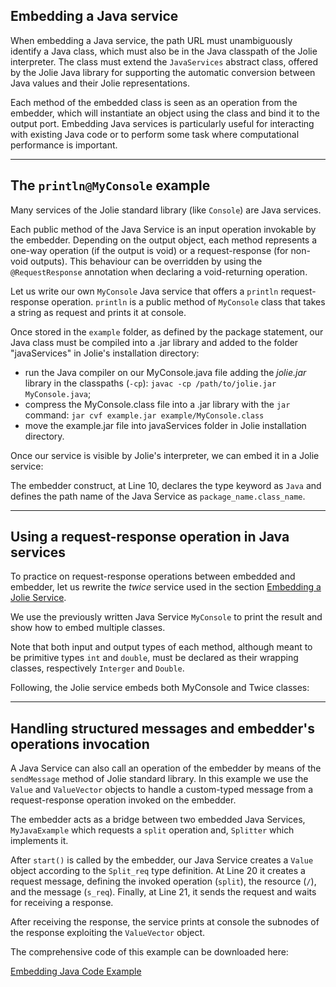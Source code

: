 ## Embedding a Java service

When embedding a Java service, the path URL must unambiguously identify a Java class, which must also be in the Java classpath of the Jolie interpreter. The class must extend the `JavaServices` abstract class, offered by the Jolie Java library for supporting the automatic conversion between Java values and their Jolie representations.

Each method of the embedded class is seen as an operation from the embedder, which will instantiate an object using the class and bind it to the output port. Embedding Java services is particularly useful for interacting with existing Java code or to perform some task where computational performance is important.

---

## The `println@MyConsole` example

Many services of the Jolie standard library (like `Console`) are Java services.

Each public method of the Java Service is an input operation invokable by the embedder. Depending on the output object, each method represents a one-way operation (if the output is void) or a request-response (for non-void outputs). This behaviour can be overridden by using the `@RequestResponse` annotation when declaring a void-returning operation.

Let us write our own `MyConsole` Java service that offers a `println` request-response operation. `println` is a public method of `MyConsole` class that takes a string as request and prints it at console.

<div class="code" src="embedding_java_1.java"></div>

Once stored in the `example` folder, as defined by the package statement, our Java class must be compiled into a .jar library and added to the folder "javaServices" in Jolie's installation directory:

- run the Java compiler on our MyConsole.java file adding the *jolie.jar* library in the classpaths (`-cp`): `javac -cp /path/to/jolie.jar MyConsole.java`;
- compress the MyConsole.class file into a .jar library with the `jar` command: `jar cvf example.jar example/MyConsole.class`
- move the example.jar file into javaServices folder in Jolie installation directory.

Once our service is visible by Jolie's interpreter, we can embed it in a Jolie service:

<div class="code" src="embedding_java_1.ol"></div>

The embedder construct, at Line 10, declares the type keyword as `Java` and defines the path name of the Java Service as `package_name.class_name`.

---

## Using a request-response operation in Java services

To practice on request-response operations between embedded and embedder, let us rewrite the *twice* service used in the section [Embedding a Jolie Service](architectural_composition/embedding_jolie.html).

We use the previously written Java Service `MyConsole` to print the result and show how to embed multiple classes.

<div class="code" src="embedding_java_2.java"></div>

Note that both input and output types of each method, although meant to be primitive types `int` and `double`, must be declared as their wrapping classes, respectively `Interger` and `Double`.

Following, the Jolie service embeds both MyConsole and Twice classes:

<div class="code" src="embedding_java_2.ol"></div>

---

## Handling structured messages and embedder's operations invocation

A Java Service can also call an operation of the embedder by means of the `sendMessage` method of Jolie standard library. In this example we use the `Value` and `ValueVector` objects to handle a custom-typed message from a request-response operation invoked on the embedder.

<div class="code" src="embedding_java_3.ol"></div>

The embedder acts as a bridge between two embedded Java Services, `MyJavaExample` which requests a `split` operation and, `Splitter` which implements it.

<div class="code" src="embedding_java_4.java"></div>

After `start()` is called by the embedder, our Java Service creates a `Value` object according to the `Split_req` type definition. At Line 20 it creates a request message, defining the invoked operation (`split`), the resource (`/`), and the message (`s_req`). Finally, at Line 21, it sends the request and waits for receiving a response.

After receiving the response, the service prints at console the subnodes of the response exploiting the `ValueVector` object.

The comprehensive code of this example can be downloaded here:

<div class="download"><a href="documentation/architectural_composition/code/embedding_java_code.zip">Embedding Java Code Example</a></div>